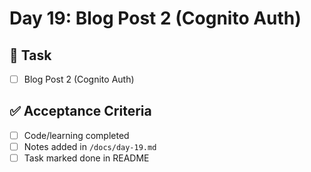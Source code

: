 # Day 19: Blog Post 2 (Cognito Auth)

## 🎯 Task
- [ ] Blog Post 2 (Cognito Auth)

## ✅ Acceptance Criteria
- [ ] Code/learning completed
- [ ] Notes added in `/docs/day-19.md`
- [ ] Task marked done in README
